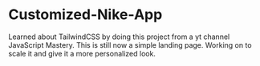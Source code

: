 # Customized-Nike-App

Learned about TailwindCSS by doing this project from a yt channel JavaScript Mastery. This is still now a simple landing page. Working on to scale it and give it a more personalized look.
